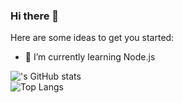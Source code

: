 ### Hi there 👋

Here are some ideas to get you started:
- 🌱 I’m currently learning Node.js

!['s GitHub stats](https://github-readme-stats.vercel.app/api?username=usernamedoesntexist&show_icons=true&theme=radical) <br>
![Top Langs](https://github-readme-stats.vercel.app/api/top-langs/?username=usernamedoesntexist&layout=compact)

